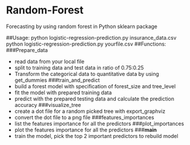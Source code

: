 # Random-Forest
Forecasting by using random forest in Python sklearn package

##Usage:
python logistic-regression-prediction.py insurance_data.csv
python logistic-regression-prediction.py yourfile.csv
##Functions:
###Prepare_data
- read data from your local file  
- split to training data and test data in ratio of 0.75:0.25
- Transform the categorical data to quantitative data by using get_dummies
###train_and_predict
- build a forest model with specification of forest_size and tree_level
- fit the model with prepared training data
- predict with the prepared testing data and calculate the prediction accuracy
###visualize_tree
- create a dot file for a random picked tree with export_graphviz
- convert the dot file to a png file
###features_importances
- list the features importance for all the predictors
###plot_importances
- plot the features importance for all the predictors
###__main__
- train the model, pick the top 2 important predictors to rebuild model 
